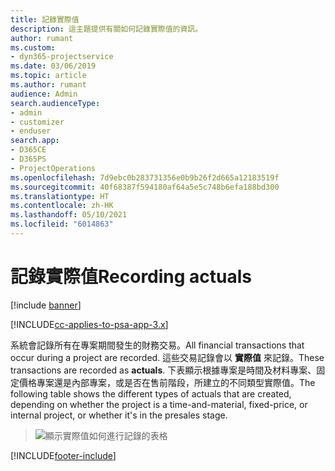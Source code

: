 ```yaml
---
title: 記錄實際值
description: 這主題提供有關如何記錄實際值的資訊。
author: rumant
ms.custom:
- dyn365-projectservice
ms.date: 03/06/2019
ms.topic: article
ms.author: rumant
audience: Admin
search.audienceType:
- admin
- customizer
- enduser
search.app:
- D365CE
- D365PS
- ProjectOperations
ms.openlocfilehash: 7d9ebc0b283731356e0b9b26f2d665a12183519f
ms.sourcegitcommit: 40f68387f594180af64a5e5c748b6efa188bd300
ms.translationtype: HT
ms.contentlocale: zh-HK
ms.lasthandoff: 05/10/2021
ms.locfileid: "6014863"
---
```

# <a name="recording-actuals"></a><span data-ttu-id="0960e-103">記錄實際值</span><span class="sxs-lookup"><span data-stu-id="0960e-103">Recording actuals</span></span> 

[!include [banner](../includes/psa-now-project-operations.md)]

[!INCLUDE[cc-applies-to-psa-app-3.x](../includes/cc-applies-to-psa-app-3x.md)]

<span data-ttu-id="0960e-104">系統會記錄所有在專案期間發生的財務交易。</span><span class="sxs-lookup"><span data-stu-id="0960e-104">All financial transactions that occur during a project are recorded.</span></span> <span data-ttu-id="0960e-105">這些交易記錄會以 **實際值** 來記錄。</span><span class="sxs-lookup"><span data-stu-id="0960e-105">These transactions are recorded as **actuals**.</span></span> <span data-ttu-id="0960e-106">下表顯示根據專案是時間及材料專案、固定價格專案還是內部專案，或是否在售前階段，所建立的不同類型實際值。</span><span class="sxs-lookup"><span data-stu-id="0960e-106">The following table shows the different types of actuals that are created, depending on whether the project is a time-and-material, fixed-price, or internal project, or whether it's in the presales stage.</span></span>

> ![顯示實際值如何進行記錄的表格](media/advanced-table2.png)


[!INCLUDE[footer-include](../includes/footer-banner.md)]